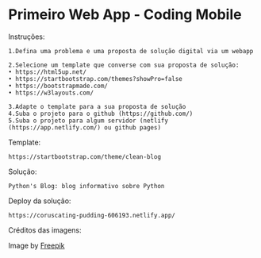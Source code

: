 # Primeiro Web App - Coding Mobile

Instruções:

    1.Defina uma problema e uma proposta de solução digital via um webapp

    2.Selecione um template que converse com sua proposta de solução:
    • https://html5up.net/
    • https://startbootstrap.com/themes?showPro=false
    • https://bootstrapmade.com/
    • https://w3layouts.com/

    3.Adapte o template para a sua proposta de solução 
    4.Suba o projeto para o github (https://github.com/) 
    5.Suba o projeto para algum servidor (netlify (https://app.netlify.com/) ou github pages)

Template:

    https://startbootstrap.com/theme/clean-blog


Solução: 

    Python's Blog: blog informativo sobre Python

Deploy da solução:

    https://coruscating-pudding-606193.netlify.app/


Créditos das imagens:

Image by <a href="https://www.freepik.com/free-vector/realistic-hand-drawn-vintage-snake-background_4231030.htm#query=python&position=22&from_view=search&track=sph">Freepik</a>


